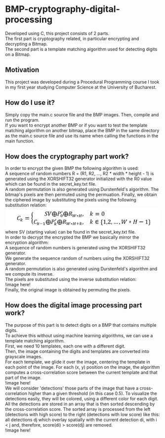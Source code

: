 # BMP-cryptography-digital-processing
Developed using C, this project consists of 2 parts.  
The first part is cryptography related, in particular encrypting and decrypting a Bitmap.  
The second part is a template matching algorithm used for detecting digits on a Bitmap.

## Motivation
This project was developed during a Procedural Programming course I took in my first year studying Computer Science at the University of Bucharest.

## How do I use it?
Simply copy the main.c source file and the BMP images. Then, compile and run the program.  
If you want to encrypt another BMP or if you want to test the template matching algorithm on another bitmap, place the BMP in the same directory as the main.c source file and use its name when calling the functions in the main function.

## How does the cryptography part work?
In order to encrypt the given BMP the following algorithm is used:  
A sequence of random numbers R = (R1, R2, ..., R2 * width * height - 1) is generated using the XORSHIFT32 generator initialized with the R0 value which can be found in the secret_key.txt file.   
A random permutation is also generated using Durstenfeld's algorithm. The bitmap's pixels are then permuted using the permuation.
Finally, we obtain the ciphered image by substituting the pixels using the following substitution relation:  
![](images/documentation/enc_sub.png) 
where SV (starting value) can be found in the secret_key.txt file.  
In order to decrypt the encrypted the BMP we basically mirror the encryption algorithm:  
A sequence of random numbers is generated using the XORSHIFT32 generator.  
We generate the sequence random of numbers using the XORSHIFT32 generator.  
A random permutation is also generated using Durstenfeld's algorithm and we compute its inverse.  
The pixels are substituted using the inverse substitution relation:  
!image here!  
Finally, the original image is obtained by permuting the pixels.  

## How does the digital image processing part work?
The purpose of this part is to detect digits on a BMP that contains multiple digits.  
To achieve this without using machine learning algorithms, we can use a template matching algorithm.  
First, we need 10 templates, each one with a different digit.  
Then, the image containing the digits and templates are converted into grayscale images.  
For each template, we glide it over the image, centering the template in each point of the image. For each (x, y) position on the image, the algorithm computes a cross-correlation score between the current template and that part of the image.  
!image here!  
We will consider 'detections' those parts of the image that have a cross-correlation higher than a given threshold (in this case 0.5). To visualize the detections easily, they will be colored, using a different color for each digit. All the detections are stored in an array that is then sorted descending by the cross-correlation score. The sorted array is processed from the left (detections with high score) to the right (detections with low score) like this: all detections dj which overlay spatially with the current detection di, with i < j and,
therefore, score(di) > score(dj) are removed.  
!image here!  



